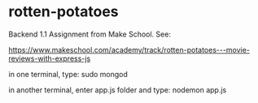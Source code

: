 # rotten-potatoes
Backend 1.1 Assignment from Make School. See:

 https://www.makeschool.com/academy/track/rotten-potatoes---movie-reviews-with-express-js


in one terminal, type:
sudo mongod

in another terminal, enter app.js folder and type:
nodemon app.js
